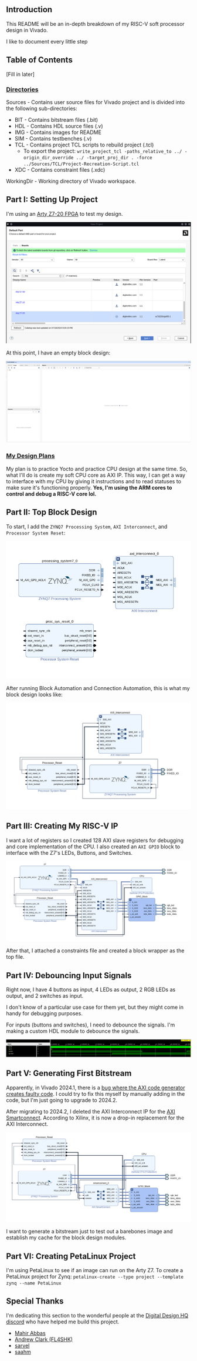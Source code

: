 ## Introduction

This README will be an in-depth breakdown of my RISC-V soft processor design in Vivado.<br>

I like to document every little step 

## Table of Contents

[Fill in later]

### <ins>Directories</ins>

Sources - Contains user source files for Vivado project and is divided into the following sub-directories:

- BIT - Contains bitstream files (.bit)
- HDL - Contains HDL source files (.v)
- IMG - Contains images for README
- SIM - Contains testbenches (.v)
- TCL - Contains project TCL scripts to rebuild project (.tcl)
    - To export the project: `write_project_tcl -paths_relative_to ../ -origin_dir_override ../ -target_proj_dir . -force ../Sources/TCL/Project-Recreation-Script.tcl`
- XDC - Contains constraint files (.xdc)

WorkingDir - Working directory of Vivado workspace.

## Part I: Setting Up Project

I'm using an [Arty Z7-20 FPGA](https://digilent.com/reference/programmable-logic/arty-z7/start) to test my design.

![Image](./Sources/IMG/PartI-Configuring_Project-Board_Selection.png)

At this point, I have an empty block design:

![Image](./Sources/IMG/PartI-Empty_Block_Design.png)

### <ins>My Design Plans</ins>

My plan is to practice Yocto and practice CPU design at the same time. So, what I'll do is create my soft CPU core as AXI IP. This way, I can get a way to interface with my CPU by giving it instructions and to read statuses to make sure it's functioning properly. **Yes, I'm using the ARM cores to control and debug a RISC-V core lol.**

## Part II: Top Block Design

To start, I add the `ZYNQ7 Processing System`, `AXI Interconnect`, and `Processor System Reset`:

![Image](./Sources/IMG/PartII-Adding_Zynq7.png)

After running Block Automation and Connection Automation, this is what my block design looks like:

![Image](./Sources/IMG/PartII-Connections.png)

## Part III: Creating My RISC-V IP

I want a lot of registers so I created 128 AXI slave registers for debugging and core implementation of the CPU. I also created an `AXI GPIO` block to interface with the Z7's LEDs, Buttons, and Switches.

![Image](./Sources/IMG/PartIII-Finishing-Touches.png)

After that, I attached a constraints file and created a block wrapper as the top file.

## Part IV: Debouncing Input Signals

Right now, I have 4 buttons as input, 4 LEDs as output, 2 RGB LEDs as output, and 2 switches as input.<br>

I don't know of a particular use case for them yet, but they might come in handy for debugging purposes.

For inputs (buttons and switches), I need to debounce the signals. I'm making a custom HDL module to debounce the signals.

![Image](./Sources/IMG/PartIV-Debounce-Testbench.png)

## Part V: Generating First Bitstream

Apparently, in Vivado 2024.1, there is a [bug where the AXI code generator creates faulty code](https://adaptivesupport.amd.com/s/article/000037171?language=en_US). I could try to fix this myself by manually adding in the code, but I'm just going to upgrade to 2024.2.

After migrating to 2024.2, I deleted the AXI Interconnect IP for the [AXI Smartconnect](https://www.xilinx.com/products/intellectual-property/smartconnect.html). According to Xilinx, it is now a drop-in replacement for the AXI Interconnect.

![Image](./Sources/IMG/PartV-Smartconnect.png)

I want to generate a bitstream just to test out a barebones image and establish my cache for the block design modules.

## Part VI: Creating PetaLinux Project

I'm using PetaLinux to see if an image can run on the Arty Z7. To create a PetaLinux project for Zynq:
`petalinux-create --type project --template zynq --name PetaLinux`

## Special Thanks

I'm dedicating this section to the wonderful people at the [Digital Design HQ discord](https://discord.gg/4YWKUryprY) who have helped me build this project.
- [Mahir Abbas](https://github.com/MahirAbbas)
- [Andrew Clark (FL4SHK)](https://github.com/fl4shk)
- [sarvel](https://sarvel.xyz/)
- [saahm](https://github.com/saahm)

